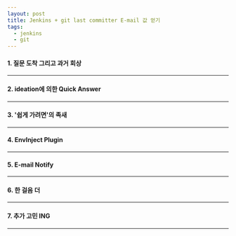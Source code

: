 ```yaml
---
layout: post
title: Jenkins + git last committer E-mail 값 얻기
tags:
  - jenkins
  - git
---
```


#### 1. 질문 도착 그리고 과거 회상
***
#### 2. ideation에 의한 Quick Answer
***
#### 3. '쉽게 가려면'의 족새
***
#### 4. EnvInject Plugin
***
#### 5. E-mail Notify
***
#### 6. 한 걸음 더
***
#### 7. 추가 고민 ING
***
